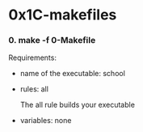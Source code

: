 # 0x1C-makefiles

### 0. make -f 0-Makefile

Requirements:

* name of the executable: school
* rules: all

	The all rule builds your executable

* variables: none
